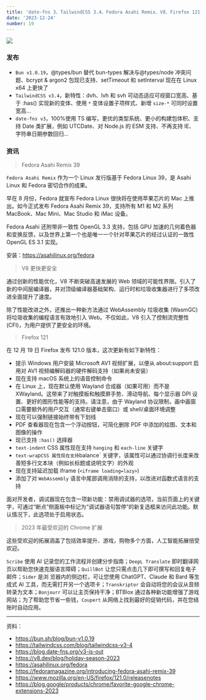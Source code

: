 ```yaml
---
title: 'date-fns 3、TailwindCSS 3.4、Fedora Asahi Remix、V8、Firefox 121、2023 年最受欢迎的 Chrome 扩展'
date: '2023-12-24'
number: 19
---
```


![](https://storage.googleapis.com/gweb-uniblog-publish-prod/images/Chrome_Favorite--Extensions-2023.width-1200.format-webp.webp)

### 发布

- `Bun v1.0.19`，@types/bun 替代 bun-types 解决与@types/node 冲突问题、bcrypt & argon2 包现已支持、setTimeout 和 setInterval 现在在 Linux x64 上更快了
- `TailwindCSS v3.4`，新特性：dvh、lvh 和 svh 可动态适应可视窗口宽高、基于 :has() 实现新的变体、使用 `*` 变体设置子项样式、新增 `size-*` 可同时设置宽高...
- `date-fns v3`，100%使用 TS 编写，更优的类型系统、更小的构建包体积、支持 Date 类扩展，例如 UTCDate、对 Node.js 的 ESM 支持、不再支持 IE、字符串日期参数回归...

### 资讯

> Fedora Asahi Remix 39

`Fedora Asahi Remix` 作为一个 Linux 发行版基于 Fedora Linux 39，是 Asahi Linux 和 Fedora 密切合作的成果。

早在 8 月份，Fedora 就宣布 Fedora Linux 很快将在使用苹果芯片的 Mac 上推出。如今正式发布 Fedora Asahi Remix 39，支持所有 M1 和 M2 系列 MacBook、Mac Mini、Mac Studio 和 iMac 设备。

Fedora Asahi 还附带非一致性 OpenGL 3.3 支持，包括 GPU 加速的几何着色器和变换反馈，以及世界上第一个也是唯一一个针对苹果芯片的经过认证的一致性 OpenGL ES 3.1 实现。

安装：https://asahilinux.org/fedora

> V8 更快更安全

通过创新的性能优化，V8 不断突破高速发展的 Web 领域的可能性界限。引入了新的中间层编译器，并对顶级编译器基础架构、运行时和垃圾收集器进行了多项改进全面提升了速度。

除了性能改进之外，还推出一种新方法通过 WebAssembly 垃圾收集 (WasmGC) 将垃圾收集的编程语言有效地引入 Web。不仅如此，V8 引入了控制流完整性 (CFI)，为用户提供了更安全的环境。

> Firefox 121

在 12 月 19 日 Firefox 发布 121.0 版本，这次更新有如下新特性：

- 提示 Windows 用户安装 Microsoft AV1 视频扩展，以便从 about:support 启用对 AV1 视频编解码器的硬件解码支持（如果尚未安装）
- 现在支持 macOS 系统上的语音控制命令
- 在 Linux 上，现在默认使用 Wayland 合成器（如果可用）而不是 XWayland。这带来了对触摸板和触摸屏手势、滑动导航、每个显示器 DPI 设置、更好的图形性能等的支持。请注意，由于 Wayland 协议限制，画中画窗口需要额外的用户交互（通常右键单击窗口）或 shell/桌面环境调整
- 现在可以强制链接始终带有下划线
- PDF 查看器现在包含一个浮动按钮，可简化删除 PDF 中添加的绘图、文本和图像的操作
- 现已支持 `:has()` 选择器
- `text-indent` CSS 属性现在支持 `hanging` 和 `each-line` 关键字
- `text-wra`p`CSS 属性现在支持`balance` 关键字，该属性可以通过协调行长度来改善短多行文本块（例如长标题或说明文字）的外观
- 现在支持延迟加载 iframe (`<iframe loading=lazy>`)
- 添加了对 `WebAssembly` 语言中尾部调用消除的支持，以改进对函数式语言的支持

面对开发者，调试器现在包含一项新功能：禁用调试器的选项，当前页面上的关键字，可通过“断点”侧面板中标记为“调试器语句暂停”的新复选框来访问此功能。默认情况下，此选项处于启用状态。

> 2023 年最受欢迎的 Chrome 扩展

这些受欢迎的拓展涵盖了包括效率提升、游戏，购物多个方面，人工智能拓展倍受欢迎。

`Scribe` 使用 AI 记录您的工作流程并创建分步指南；`DeepL Translate` 即时翻译网页以帮助您快速克服语言障碍；`QuillBot` 让您只需点击几下即可撰写和回复电子邮件；`Sider` 是浏 ​​ 览器内的侧边栏，可让您使用 ChatGPT、Claude 和 Bard 等生成式 AI 工具，而无需打开另一个选项卡；`Transkriptor` 会自动将您的会议从音频转录为文本；`Bonjourr` 可以让主页保持干净；BTBlox 通过各种新功能增强了游戏网站；为了帮助您节省一些钱，`Coupert` 从网络上找到最好的促销代码，并在您结账时自动应用。

---

资料：

- https://bun.sh/blog/bun-v1.0.19
- https://tailwindcss.com/blog/tailwindcss-v3-4
- https://blog.date-fns.org/v3-is-out
- https://v8.dev/blog/holiday-season-2023
- https://asahilinux.org/fedora
- https://fedoramagazine.org/introducing-fedora-asahi-remix-39
- https://www.mozilla.org/en-US/firefox/121.0/releasenotes
- https://blog.google/products/chrome/favorite-google-chrome-extensions-2023
